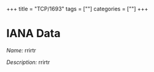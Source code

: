 +++
title = "TCP/1693"
tags = [""]
categories = [""]
+++

# IANA Data

_Name:_ rrirtr

_Description:_ rrirtr

